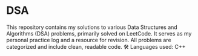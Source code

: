 # DSA
This repository contains my solutions to various Data Structures and Algorithms (DSA) problems, primarily solved on LeetCode. It serves as my personal practice log and a resource for revision. All problems are categorized and include clean, readable code.  🛠 Languages used: C++
